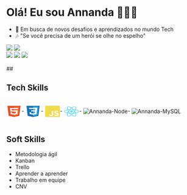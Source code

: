 # Olá! Eu sou Annanda 👩🏼‍💻
- 🔎 Em busca de novos desafios e aprendizados no mundo Tech
- 🎶 "Se você precisa de um herói se olhe no espelho" 

<div aling="center> 
  <a href="https://github.com/asnts">
  <img height="180em" src="https://github-readme-stats.vercel.app/api?username=asnts&show_icons=true&theme=dracula&include_all_commits=true&count_private=true"/>
  <img height="180em" src="https://github-readme-stats.vercel.app/api/top-langs/?username=asnts&layout=compact&langs_count=7&theme=dracula"/>
</div>

<div> 
 <a href = "mailto:annandasants@gmail.com"><img src="https://img.shields.io/badge/-Gmail-%23333?style=for-the-badge&logo=gmail&logoColor=white" target="_blank"></a>
 <a href="https://www.linkedin.com/in/annanda-santos-a93196142/" target="_blank"><img src="https://img.shields.io/badge/-LinkedIn-%230077B5?style=for-the-badge&logo=linkedin&logoColor=white" target="_blank"></a>
  <a href="https://discord.gg/MWaGyya8" target="_blank"><img src="https://img.shields.io/badge/Discord-7289DA?style=for-the-badge&logo=discord&logoColor=white" target="_blank"></a> 
</div><br>
 ## <h2> Tech Skills </h2>
<div style="display: inline_block"><br>
  <img align="center" alt="Annanda-HTML" height="30" width="40" src="https://raw.githubusercontent.com/devicons/devicon/master/icons/html5/html5-original.svg">-
  <img align="center" alt="Annanda-CSS" height="30" width="40" src="https://raw.githubusercontent.com/devicons/devicon/master/icons/css3/css3-original.svg">-
  <img align="center" alt="Annanda-Js" height="30" width="40" src="https://raw.githubusercontent.com/devicons/devicon/master/icons/javascript/javascript-plain.svg">-
  <img align="center" alt="Annanda-React" height="30" width="40" src="https://raw.githubusercontent.com/devicons/devicon/master/icons/react/react-original.svg">-
  <img align="center" alt="Annanda-Node" height="30" width="40" src="https://cdn.jsdelivr.net/gh/devicons/devicon/icons/nodejs/nodejs-original.svg">-
  <img align="center" alt="Annanda-MySQL" height="45" width="50" src="https://cdn.jsdelivr.net/gh/devicons/devicon/icons/mysql/mysql-original-wordmark.svg" />
    
</div>
          

</div><br>

## <h2> Soft Skills </h2>
- Metodologia ágil
- Kanban
- Trello
- Aprender a aprender
- Trabalho em equipe
- CNV
